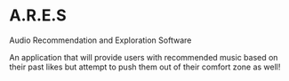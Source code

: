 # A.R.E.S
Audio Recommendation and Exploration Software

An application that will provide users with recommended music based on their past likes but attempt to push them out of their comfort zone as well!
